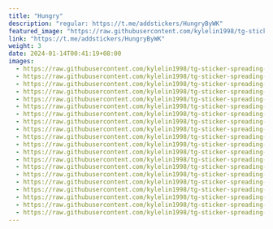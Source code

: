 ```yaml
---
title: "Hungry"
description: "regular: https://t.me/addstickers/HungryByWK"
featured_image: "https://raw.githubusercontent.com/kylelin1998/tg-sticker-spreading-worldwide-images/main/img/434a9f18-dbf2-4d28-a78c-f95977049e98.jpg"
link: "https://t.me/addstickers/HungryByWK"
weight: 3
date: 2024-01-14T00:41:19+08:00
images:
  - https://raw.githubusercontent.com/kylelin1998/tg-sticker-spreading-worldwide-images/main/img/434a9f18-dbf2-4d28-a78c-f95977049e98.jpg
  - https://raw.githubusercontent.com/kylelin1998/tg-sticker-spreading-worldwide-images/main/img/1a1989d5-16b0-476f-8000-723cf4df742d.jpg
  - https://raw.githubusercontent.com/kylelin1998/tg-sticker-spreading-worldwide-images/main/img/dc1fbbf9-f103-4b69-ac9b-3c9c4de78b04.jpg
  - https://raw.githubusercontent.com/kylelin1998/tg-sticker-spreading-worldwide-images/main/img/0b79171a-a841-472b-87d7-d92d920ec44d.jpg
  - https://raw.githubusercontent.com/kylelin1998/tg-sticker-spreading-worldwide-images/main/img/ab2a0d44-a648-435f-a88a-8d1f5918d10c.jpg
  - https://raw.githubusercontent.com/kylelin1998/tg-sticker-spreading-worldwide-images/main/img/6f032266-078b-428d-9825-b832ec829ce6.jpg
  - https://raw.githubusercontent.com/kylelin1998/tg-sticker-spreading-worldwide-images/main/img/499058f7-5ca0-4177-adfc-eaac3c5a8331.jpg
  - https://raw.githubusercontent.com/kylelin1998/tg-sticker-spreading-worldwide-images/main/img/e6a37ae2-58bb-40d3-a458-5992799af419.jpg
  - https://raw.githubusercontent.com/kylelin1998/tg-sticker-spreading-worldwide-images/main/img/d96c645c-f94a-41b4-927b-117bc1417a14.jpg
  - https://raw.githubusercontent.com/kylelin1998/tg-sticker-spreading-worldwide-images/main/img/acde4d08-b88a-41df-b9be-0187038b9f65.jpg
  - https://raw.githubusercontent.com/kylelin1998/tg-sticker-spreading-worldwide-images/main/img/fb31d495-64bb-42c3-8844-0512a875697e.jpg
  - https://raw.githubusercontent.com/kylelin1998/tg-sticker-spreading-worldwide-images/main/img/3cd465f2-754a-4b45-b9e6-82c18ec35002.jpg
  - https://raw.githubusercontent.com/kylelin1998/tg-sticker-spreading-worldwide-images/main/img/9bd11cef-7b48-462c-a7a0-3b037d4413e2.jpg
  - https://raw.githubusercontent.com/kylelin1998/tg-sticker-spreading-worldwide-images/main/img/0b3d1e98-ee23-41e1-a364-2b5410feb5c3.jpg
  - https://raw.githubusercontent.com/kylelin1998/tg-sticker-spreading-worldwide-images/main/img/5c8b16fc-5024-4af6-8f9b-7e50344704a0.jpg
  - https://raw.githubusercontent.com/kylelin1998/tg-sticker-spreading-worldwide-images/main/img/f1efa0cc-bc1c-4d59-9e7a-b335ab676b0a.jpg
  - https://raw.githubusercontent.com/kylelin1998/tg-sticker-spreading-worldwide-images/main/img/ec809b4e-3b8f-4eb1-940c-b3691bc0947b.jpg
  - https://raw.githubusercontent.com/kylelin1998/tg-sticker-spreading-worldwide-images/main/img/126fd5ca-91c8-4a6c-8f5c-2e15ac86510b.jpg
  - https://raw.githubusercontent.com/kylelin1998/tg-sticker-spreading-worldwide-images/main/img/4e11d3b0-0de7-41bb-8514-234b8faaf079.jpg
  - https://raw.githubusercontent.com/kylelin1998/tg-sticker-spreading-worldwide-images/main/img/eef721c2-40df-4339-a6bc-abb4ee8e5cc5.jpg
---
```

